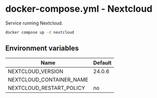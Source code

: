 # docker-compose.yml - Nextcloud

Service running Nextcloud.

```bash
docker compose up -d nextcloud
```

## Environment variables

| **Name**                 | **Default** |
| ------------------------ | ----------- |
| NEXTCLOUD_VERSION        | 24.0.6      |
| NEXTCLOUD_CONTAINER_NAME |             |
| NEXTCLOUD_RESTART_POLICY | no          |

